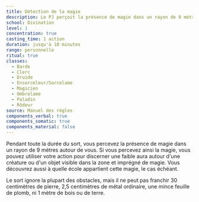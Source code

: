 ```yaml
---
title: Détection de la magie
description: Le PJ perçoit la présence de magie dans un rayon de 9 mètres.
school: Divination
level: 1
concentration: true
casting_time: 1 action
duration: jusqu'à 10 minutes
range: personnelle
ritual: true
classes:
  - Barde
  - Clerc
  - Druide
  - Ensorceleur/Sorcelame
  - Magicien
  - Ombrelame
  - Paladin
  - Rôdeur
source: Manuel des règles
components_verbal: true
components_somatic: true
components_material: false
---
```

Pendant toute la durée du sort, vous percevez la présence de magie dans un rayon de 9 mètres autour de vous. Si vous percevez ainsi la magie, vous pouvez utiliser votre action pour discerner une faible aura autour d'une créature ou d'un objet visible dans la zone et imprégné de magie. Vous découvrez aussi à quelle école appartient cette magie, le cas échéant.

Le sort ignore la plupart des obstacles, mais il ne peut pas franchir 30 centimètres de pierre, 2,5 centimètres de métal ordinaire, une mince feuille de plomb, ni 1 mètre de bois ou de terre.
